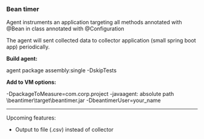 <h3>Bean timer</h3>

Agent instruments an application targeting all methods annotated with @Bean in class annotated with @Configuration

The agent will sent collected data to collector application (small spring boot app) periodically. 

**Build agent:**

agent package assembly:single -DskipTests


**Add to VM options:**

-DpackageToMeasure=com.corp.project -javaagent: absolute path \beantimer\target\beantimer.jar -DbeantimerUser=your_name

-----------------------

Upcoming features:
* Output to file (.csv) instead of collector